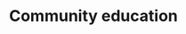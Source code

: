 ---
title: Community education
longTitle: 'Community education'
tags:
- gccommon
french:
- "[[Education communautaire]]"
scopeNote:
- "A process whereby learning resources and research "
---